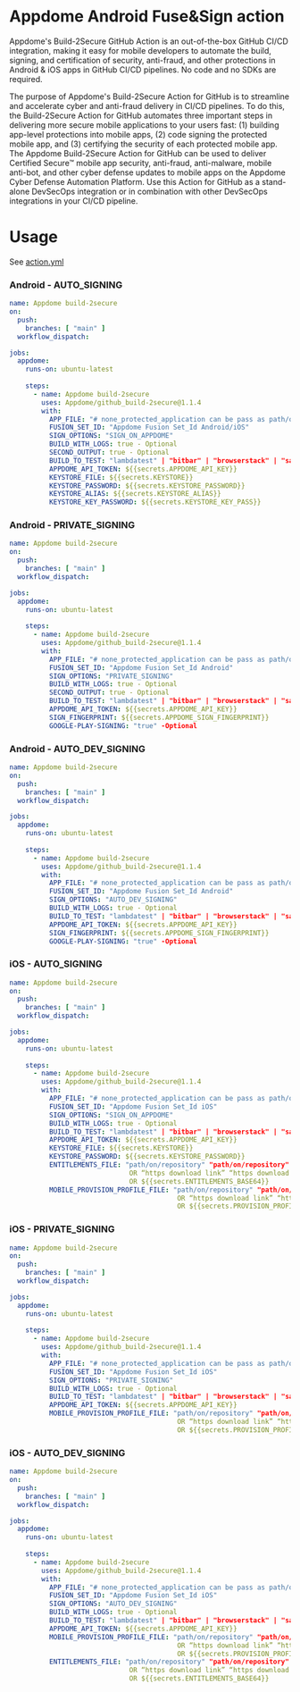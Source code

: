 # Appdome Android Fuse&Sign action

Appdome's Build-2Secure GitHub Action is an out-of-the-box GitHub CI/CD integration, making it easy for mobile developers to automate the build, signing, and certification of security, anti-fraud, and other protections in Android & iOS apps in GitHub CI/CD pipelines. No code and no SDKs are required.

The purpose of Appdome's Build-2Secure Action for GitHub is to streamline and accelerate cyber and anti-fraud delivery in CI/CD pipelines. To do this, the Build-2Secure Action for GitHub automates three important steps in delivering more secure mobile applications to your users fast: (1) building app-level protections into mobile apps, (2) code signing the protected mobile app, and (3) certifying the security of each protected mobile app. The Appdome Build-2Secure Action for GitHub can be used to deliver Certified Secure™ mobile app security, anti-fraud, anti-malware, mobile anti-bot, and other cyber defense updates to mobile apps on the Appdome Cyber Defense Automation Platform. Use this Action for GitHub as a stand-alone DevSecOps integration or in combination with other DevSecOps integrations in your CI/CD pipeline.  


# Usage

See [action.yml](action.yml)

### Android - AUTO_SIGNING
```yaml
name: Appdome build-2secure
on:
  push:
    branches: [ "main" ]
  workflow_dispatch:

jobs:
  appdome:
    runs-on: ubuntu-latest
    
    steps:
      - name: Appdome build-2secure
        uses: Appdome/github_build-2secure@1.1.4
        with:
          APP_FILE: "# none_protected_application can be pass as path/on/repository OR https://download_link"
          FUSION_SET_ID: "Appdome Fusion Set_Id Android/iOS"
          SIGN_OPTIONS: "SIGN_ON_APPDOME"
          BUILD_WITH_LOGS: true - Optional
          SECOND_OUTPUT: true - Optional
          BUILD_TO_TEST: "lambdatest" | "bitbar" | "browserstack" | "saucelabs" - Optional
          APPDOME_API_TOKEN: ${{secrets.APPDOME_API_KEY}}
          KEYSTORE_FILE: ${{secrets.KEYSTORE}}
          KEYSTORE_PASSWORD: ${{secrets.KEYSTORE_PASSWORD}}
          KEYSTORE_ALIAS: ${{secrets.KEYSTORE_ALIAS}}
          KEYSTORE_KEY_PASSWORD: ${{secrets.KEYSTORE_KEY_PASS}}
```

### Android - PRIVATE_SIGNING
```yaml
name: Appdome build-2secure
on:
  push:
    branches: [ "main" ]
  workflow_dispatch:

jobs:
  appdome:
    runs-on: ubuntu-latest
    
    steps:
      - name: Appdome build-2secure
        uses: Appdome/github_build-2secure@1.1.4
        with:
          APP_FILE: "# none_protected_application can be pass as path/on/repository OR https://download_link"
          FUSION_SET_ID: "Appdome Fusion Set_Id Android"
          SIGN_OPTIONS: "PRIVATE_SIGNING"
          BUILD_WITH_LOGS: true - Optional
          SECOND_OUTPUT: true - Optional
          BUILD_TO_TEST: "lambdatest" | "bitbar" | "browserstack" | "saucelabs" - Optional
          APPDOME_API_TOKEN: ${{secrets.APPDOME_API_KEY}}
          SIGN_FINGERPRINT: ${{secrets.APPDOME_SIGN_FINGERPRINT}}
          GOOGLE-PLAY-SIGNING: "true" -Optional
```

### Android - AUTO_DEV_SIGNING
```yaml
name: Appdome build-2secure
on:
  push:
    branches: [ "main" ]
  workflow_dispatch:

jobs:
  appdome:
    runs-on: ubuntu-latest
    
    steps:
      - name: Appdome build-2secure
        uses: Appdome/github_build-2secure@1.1.4
        with:
          APP_FILE: "# none_protected_application can be pass as path/on/repository OR https://download_link"
          FUSION_SET_ID: "Appdome Fusion Set_Id Android"
          SIGN_OPTIONS: "AUTO_DEV_SIGNING"
          BUILD_WITH_LOGS: true - Optional
          BUILD_TO_TEST: "lambdatest" | "bitbar" | "browserstack" | "saucelabs" - Optional
          APPDOME_API_TOKEN: ${{secrets.APPDOME_API_KEY}}
          SIGN_FINGERPRINT: ${{secrets.APPDOME_SIGN_FINGERPRINT}}
          GOOGLE-PLAY-SIGNING: "true" -Optional
```

### iOS - AUTO_SIGNING
```yaml
name: Appdome build-2secure
on:
  push:
    branches: [ "main" ]
  workflow_dispatch:

jobs:
  appdome:
    runs-on: ubuntu-latest
    
    steps:
      - name: Appdome build-2secure
        uses: Appdome/github_build-2secure@1.1.4
        with:
          APP_FILE: "# none_protected_application can be pass as path/on/repository OR https://download_link"
          FUSION_SET_ID: "Appdome Fusion Set_Id iOS"
          SIGN_OPTIONS: "SIGN_ON_APPDOME"
          BUILD_WITH_LOGS: true - Optional
          BUILD_TO_TEST: "lambdatest" | "bitbar" | "browserstack" | "saucelabs" - Optional
          APPDOME_API_TOKEN: ${{secrets.APPDOME_API_KEY}}
          KEYSTORE_FILE: ${{secrets.KEYSTORE}}
          KEYSTORE_PASSWORD: ${{secrets.KEYSTORE_PASSWORD}}
          ENTITLEMENTS_FILE: "path/on/repository" "path/on/repository" ... 
                              OR “https download link” “https download link” ....
                              OR ${{secrets.ENTITLEMENTS_BASE64}}
          MOBILE_PROVISION_PROFILE_FILE: "path/on/repository" "path/on/repository" ...
                                          OR “https download link” “https download link” ....
                                          OR ${{secrets.PROVISION_PROFILE_BASE64}}
```

### iOS - PRIVATE_SIGNING
```yaml
name: Appdome build-2secure
on:
  push:
    branches: [ "main" ]
  workflow_dispatch:

jobs:
  appdome:
    runs-on: ubuntu-latest
    
    steps:
      - name: Appdome build-2secure
        uses: Appdome/github_build-2secure@1.1.4
        with:
          APP_FILE: "# none_protected_application can be pass as path/on/repository OR https://download_link"
          FUSION_SET_ID: "Appdome Fusion Set_Id iOS"
          SIGN_OPTIONS: "PRIVATE_SIGNING"
          BUILD_WITH_LOGS: true - Optional
          BUILD_TO_TEST: "lambdatest" | "bitbar" | "browserstack" | "saucelabs" - Optional
          APPDOME_API_TOKEN: ${{secrets.APPDOME_API_KEY}}
          MOBILE_PROVISION_PROFILE_FILE: "path/on/repository" "path/on/repository" ...
                                          OR “https download link” “https download link” ....
                                          OR ${{secrets.PROVISION_PROFILE_BASE64}}
```

### iOS - AUTO_DEV_SIGNING
```yaml
name: Appdome build-2secure
on:
  push:
    branches: [ "main" ]
  workflow_dispatch:

jobs:
  appdome:
    runs-on: ubuntu-latest
    
    steps:
      - name: Appdome build-2secure
        uses: Appdome/github_build-2secure@1.1.4
        with:
          APP_FILE: "# none_protected_application can be pass as path/on/repository OR https://download_link"
          FUSION_SET_ID: "Appdome Fusion Set_Id iOS"
          SIGN_OPTIONS: "AUTO_DEV_SIGNING"
          BUILD_WITH_LOGS: true - Optional
          BUILD_TO_TEST: "lambdatest" | "bitbar" | "browserstack" | "saucelabs" - Optional
          APPDOME_API_TOKEN: ${{secrets.APPDOME_API_KEY}}
          MOBILE_PROVISION_PROFILE_FILE: "path/on/repository" "path/on/repository" ...
                                          OR “https download link” “https download link” ....
                                          OR ${{secrets.PROVISION_PROFILE_BASE64}}
          ENTITLEMENTS_FILE: "path/on/repository" "path/on/repository" ... 
                              OR “https download link” “https download link” ....
                              OR ${{secrets.ENTITLEMENTS_BASE64}}
```

